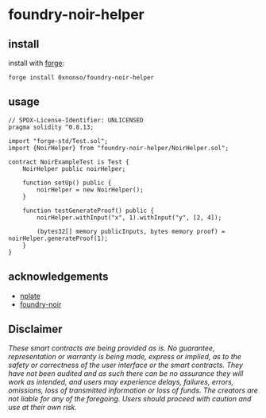 # foundry-noir-helper
## install
install with [forge](https://github.com/foundry-rs/foundry):

```
forge install 0xnonso/foundry-noir-helper
```

## usage
```solidity
// SPDX-License-Identifier: UNLICENSED
pragma solidity ^0.8.13;

import "forge-std/Test.sol";
import {NoirHelper} from "foundry-noir-helper/NoirHelper.sol";

contract NoirExampleTest is Test {
    NoirHelper public noirHelper;

    function setUp() public {
        noirHelper = new NoirHelper();
    }

    function testGenerateProof() public {
        noirHelper.withInput("x", 1).withInput("y", [2, 4]);

        (bytes32[] memory publicInputs, bytes memory proof) = noirHelper.generateProof(1);
    }
}
```

## acknowledgements

- [nplate](https://github.com/exp-table/nplate)
- [foundry-noir](https://github.com/Maddiaa0/foundry-noir)

## Disclaimer

_These smart contracts are being provided as is. No guarantee, representation or warranty is being made, express or implied, as to the safety or correctness of the user interface or the smart contracts. They have not been audited and as such there can be no assurance they will work as intended, and users may experience delays, failures, errors, omissions, loss of transmitted information or loss of funds. The creators are not liable for any of the foregoing. Users should proceed with caution and use at their own risk._